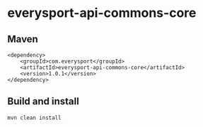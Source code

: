 everysport-api-commons-core
===========================

## Maven
```
<dependency>
    <groupId>com.everysport</groupId>
    <artifactId>everysport-api-commons-core</artifactId>
    <version>1.0.1</version>
</dependency>
```

## Build and install
```
mvn clean install
```
